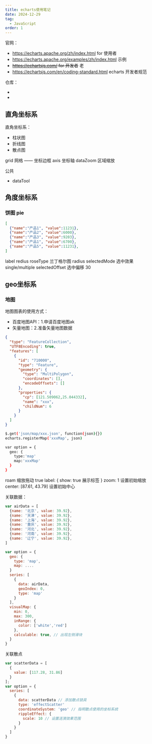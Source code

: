 ```yaml
---
title: echarts使用笔记
date: 2024-12-29
tag:
  - JavaScript
order: 1
---
```


官网：

+ https://echarts.apache.org/zh/index.html for 使用者
+ https://echarts.apache.org/examples/zh/index.html 示例
+ ~~https://echartsjs.com/ for 开发者~~ 老
+ https://echartsjs.com/en/coding-standard.html echarts 开发者规范

仓库：

+ <RepoLink path="/code/demo-js-vue/demo-03-drable-dashboard/" />
+ <RepoLink path="/code/demo-js-echarts/" />

## 直角坐标系

直角坐标系：
+ 柱状图
+ 折线图
+ 散点图

grid 网格 —— 坐标边框
axis 坐标轴
dataZoom 区域缩放

公共

+ dataTool

## 角度坐标系

### 饼图 pie

```json
[
  {"name":"产品1", "value":11231},
  {"name":"产品2", "value":6000},
  {"name":"产品3", "value":9203},
  {"name":"产品1", "value":6700},
  {"name":"产品5", "value":11231},
]
```

label
redius
roseType 兰丁格尔图 radius
selectedMode 选中效果 single/multiple
selectedOffset 选中偏移 30



## geo坐标系

### 地图

地图图表的使用方式：
+ 百度地图API：1.申请百度地图ak
+ 矢量地图：2.准备矢量地图数据

```json
{
  "type": "FeatureCollection",
  "UTF8Encoding": true,
  "features": [
    {
      "id": "710000",
      "type": "Feature",
      "geometry": {
        "type": "MultiPolygon",
        "coordinates": [],
        "encodeOffsets": []
      },
      "properties": {
        "cp": [121.509062,25.044332],
        "name": "xxx",
        "childNum": 6
      }
    }
  ]
}
```

```bash
$.get('json/map/xxx.json', function(json){})
echarts.registerMap('xxxMap', json)

var option = {
  geo: {
    type:'map'
    map:'xxxMap'
  }
}
```

roam 缩放拖动 true
label: {
  show: true 展示标签
}
zoom: 1 设置初始缩放
center: [87.61, 43.79] 设置初始中心

关联数据：

```js
var airData = [
  {name: '北京', value: 39.92},
  {name: '天津', value: 39.92},
  {name: '上海', value: 39.92},
  {name: '重庆', value: 39.92},
  {name: '河北', value: 39.92},
  {name: '河南', value: 39.92},
  {name: '辽宁', value: 39.92},
]

var option = {
  geo: {
    type: 'map',
    map: ....
  }
  series: [
    {
      data: airData,
      geoIndex: 0,
      type: 'map'
    }
  ],
  visualMap: {
    min: 0,
    max: 300,
    inRange: {
      color: ['white','red']
    },
    calculable: true, // 出现左侧滑块
  }
}
```

关联散点

```js
var scatterData = [
  {
    value: [117.28, 31.86]
  }
];
var option = {
  series: [
    {
      data: scatterData // 添加散点锁具
      type: 'effectScatter'
      coordinateSystem: 'geo' // 指明散点使用的坐标系统
      rippleEffect: {
        scale: 10 // 设置涟漪效果范围
      }
    }
  ]
}
```
